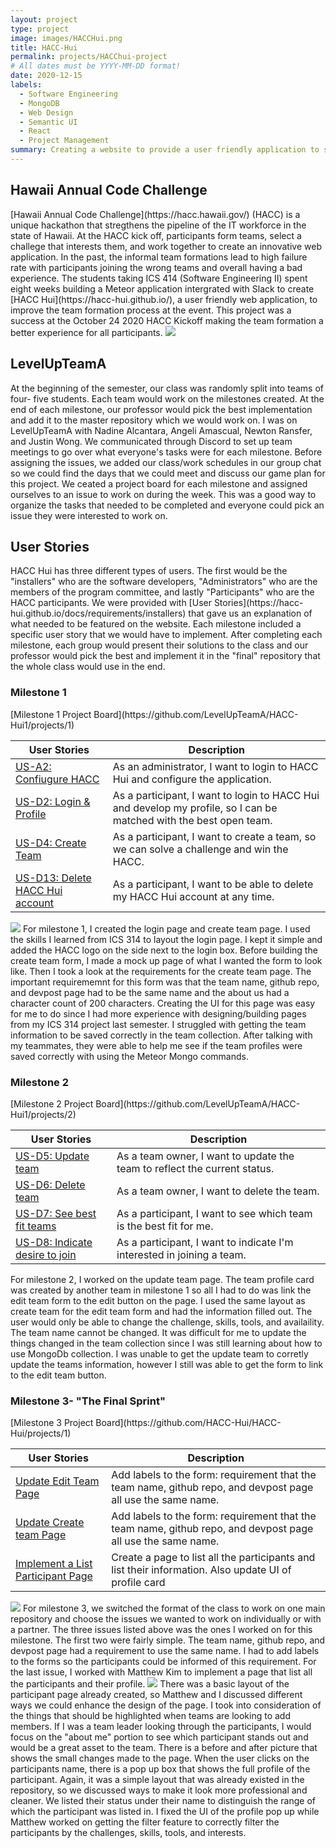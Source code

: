 ```yaml
---
layout: project
type: project
image: images/HACCHui.png
title: HACC-Hui
permalink: projects/HACChui-project
# All dates must be YYYY-MM-DD format!
date: 2020-12-15
labels:
  - Software Engineering 
  - MongoDB
  - Web Design
  - Semantic UI
  - React 
  - Project Management 
summary: Creating a website to provide a user friendly application to simplify and improve the team formation process during the Hawaii Annual Code Challenge
---
```

<h2> Hawaii Annual Code Challenge </h2>
[Hawaii Annual Code Challenge](https://hacc.hawaii.gov/) (HACC) is a unique hackathon that stregthens the pipeline of the IT workforce in the state of Hawaii. At the HACC kick off, participants form teams, select a challege that interests them, and work together to create an innovative web application. In the past, the informal team formations lead to high failure rate with participants joining the wrong teams and overall having a bad experience. The students taking ICS 414 (Software Engineering II) spent eight weeks building a Meteor application intergrated with Slack to create [HACC Hui](https://hacc-hui.github.io/), a user friendly web application, to improve the team formation process at the event. This project was a success at the October 24 2020 HACC Kickoff making the team formation a better experience for all participants. 
<img class="ui rounded image centered" src="../images/HACCHomePage.png">

<h2> LevelUpTeamA </h2>
At the beginning of the semester, our class was randomly split into teams of four- five students. Each team would work on the milestones created. At the end of each milestone, our professor would pick the best implementation and add it to the master repository which we would work on. I was on LevelUpTeamA with Nadine Alcantara, Angeli Amascual, Newton Ransfer, and Justin Wong. We communicated through Discord to set up team meetings to go over what everyone's tasks were for each milestone. Before assigning the issues, we added our class/work schedules in our group chat so we could find the days that we could meet and discuss our game plan for this project. We ceated a project board for each milestone and assigned ourselves to an issue to work on during the week. This was a good way to organize the tasks that needed to be completed and everyone could pick an issue they were interested to work on. 

<h2> User Stories </h2>
HACC Hui has three different types of users. The first would be the "installers" who are the software developers, "Administrators" who are the members of the program committee, and lastly "Participants" who are the HACC participants. We were provided with [User Stories](https://hacc-hui.github.io/docs/requirements/installers) that gave us an explanation of what needed to be featured on the website. Each milestone included a specific user story that we would have to implement. After completing each milestone, each group would present their solutions to the class and our professor would pick the best and implement it in the "final" repository that the whole class would use in the end.  

<h3> Milestone 1 </h3>
[Milestone 1 Project Board](https://github.com/LevelUpTeamA/HACC-Hui1/projects/1)

| User Stories | Description |
| ----- | ----------------------------------------------------------- |
| [US-A2: Confiugure HACC](https://hacc-hui.github.io/docs/requirements/administrators#hacc-hui-configuration) |  As an administrator, I want to login to HACC Hui and configure the application.  |
| [US-D2: Login & Profile](https://hacc-hui.github.io/docs/requirements/participants/#participant-profile-configuration)  | As a participant, I want to login to HACC Hui and develop my profile, so I can be matched with the best open team.  |
| [US-D4: Create Team](https://hacc-hui.github.io/docs/requirements/participants/#team-creation)  | As a participant, I want to create a team, so we can solve a challenge and win the HACC. |
| [US-D13: Delete HACC Hui account](https://hacc-hui.github.io/docs/requirements/participants/#delete-account)  | As a participant, I want to be able to delete my HACC Hui account at any time. |

<img class="ui medium left floated rounded image" src="../images/LoginCreateTeam.png">
For milestone 1, I created the login page and create team page. I used the skills I learned from ICS 314 to layout the login page. I kept it simple and added the HACC logo on the side next to the login box. Before building the create team form, I made a mock up page of what I wanted the form to look like. Then I took a look at the requirements for the create team page. The important requirememnt for this form was that the team name, github repo, and devpost page had to be the same name and the about us had a character count of 200 characters. Creating the UI for this page was easy for me to do since I had more experience with designing/building pages from my ICS 314 project last semester. I struggled with getting the team information to be saved correctly in the team collection. After talking with my teammates, they were able to help me see if the team profiles were saved correctly with using the Meteor Mongo commands. 


<h3> Milestone 2 </h3>
[Milestone 2 Project Board](https://github.com/LevelUpTeamA/HACC-Hui1/projects/2)

| User Stories | Description |
| ----- | ----------------------------------------------------------- |
| [US-D5: Update team](https://hacc-hui.github.io/docs/requirements/participants/#team-creation) |  As a team owner, I want to update the team to reflect the current status. |
| [US-D6: Delete team](https://hacc-hui.github.io/docs/requirements/participants#team-creation)  | As a team owner, I want to delete the team. |
| [US-D7: See best fit teams](https://hacc-hui.github.io/docs/requirements/participants#team-matching-participant-initiated)  | As a participant, I want to see which team is the best fit for me. |
| [US-D8: Indicate desire to join](https://hacc-hui.github.io/docs/requirements/participants#team-matching-participant-initiated)  | As a participant, I want to indicate I'm interested in joining a team. |

For milestone 2, I worked on the update team page. The team profile card was created by another team in milestone 1 so all I had to do was link the edit team form to the edit button on the page. I used the same layout as create team for the edit team form and had the information filled out. The user would only be able to change the challenge, skills, tools, and availaility. The team name cannot be changed. It was difficult for me to update the things changed in the team collection since I was still learning about how to use MongoDb collection. I was unable to get the update team to corretly update the teams information, however I still was able to get the form to link to the edit team button. 

<h3> Milestone 3- "The Final Sprint" </h3>
[Milestone 3 Project Board](https://github.com/HACC-Hui/HACC-Hui/projects/1)

| User Stories | Description |
| ----- | ----------------------------------------------------------- |
| [Update Edit Team Page](https://github.com/HACC-Hui/HACC-Hui/issues/84) |  Add labels to the form: requirement that the team name, github repo, and devpost page all use the same name. |
| [Update Create team Page](https://github.com/HACC-Hui/HACC-Hui/issues/38) | Add labels to the form: requirement that the team name, github repo, and devpost page all use the same name. |
| [Implement a List Participant Page](https://github.com/HACC-Hui/HACC-Hui/issues/37)  | Create a page to list all the participants and list their information. Also update UI of profile card |

<img class="ui medium left floated rounded image" src="../images/ListParticipant.png"> 
For milestone 3, we switched the format of the class to work on one main repository and choose the issues we wanted to work on individually or with a partner. The three issues listed above was the ones I worked on for this milestone. The first two were fairly simple. The team name, github repo, and devpost page had a requirement to use the same name. I had to add labels to the forms so the participants could be informed of this requirement. For the last issue, I worked with Matthew Kim to implement a page that list all the participants and their profile. <img class="ui medium left floated rounded image" src="../images/Profile.png"> There was a basic layout of the participant page already created, so Matthew and I discussed different ways we could enhance the design of the page. I took into consideration of the things that should be highlighted when teams are looking to add members. If I was a team leader looking through the participants, I would focus on the "about me" portion to see which participant stands out and would be a great asset to the team. There is a before and after picture that shows the small changes made to the page. When the user clicks on the participants name, there is a pop up box that shows the full profile of the participant. Again, it was a simple layout that was already existed in the repository, so we discussed ways to make it look more professional and cleaner. We listed their status under their name to distinguish the range of which the participant was listed in. I fixed the UI of the profile pop up while Matthew worked on getting the filter feature to correctly filter the participants by the challenges, skills, tools, and interests. 










